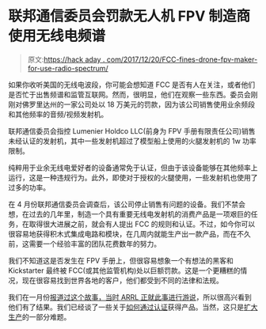 # 联邦通信委员会罚款无人机 FPV 制造商使用无线电频谱

> 原文:[https://hack aday . com/2017/12/20/FCC-fines-drone-fpv-maker-for-use-radio-spectrum/](https://hackaday.com/2017/12/20/fcc-fines-drone-fpv-maker-for-using-radio-spectrum/)

如果你收听美国的无线电波段，你可能会想知道 FCC 是否有人在关注，或者他们是否忙于出售频谱和监管互联网。然而，很明显，他们在观察一些东西。委员会刚刚对佛罗里达州的一家公司处以 18 万美元的罚款，因为该公司销售使用业余频段和其他频率的音频/视频发射机。

联邦通信委员会指控 Lumenier Holdco LLC(前身为 FPV 手册有限责任公司)销售未经认证的发射机，其中一些发射机超过了模型船上使用的火腿发射机的 1w 功率限制。

纯粹用于业余无线电爱好者的设备通常免于认证，但由于该设备能够在其他频率上运行，这是一种违规行为。此外，即使对于授权的火腿使用，一些发射机也使用了过多的功率。

在 4 月份联邦通信委员会调查后，该公司停止销售有问题的设备。我们不禁会想，在过去的几年里，制造一个具有重要无线电发射机的消费产品是一项艰巨的任务，在取得很大进展之前，就会有人提出 FCC 的规则和认证。不过，如今你可以很容易地获得积木式集成电路和模块，在几周内就能生产出一款产品，而在不久前，这需要一个经验丰富的团队花费数年的努力。

我们不知道这是否发生在 FPV 手册上，但很容易想象一个有想法的黑客和 Kickstarter 最终被 FCC(或其他监管机构)处以巨额罚款。这是一个更糟糕的情况，现在很容易找到世界各地的客户，他们都受到不同的法律和法规。

我们在一月份[报道过这个故事，当时 ARRL 正就此事进行游说](https://hackaday.com/2017/01/16/the-arrl-raises-a-stink-about-illegal-fpv-transmitters/)，所以很高兴看到他们有了结果。我们已经谈了一些关于[如何通过认证](https://hackaday.com/2017/02/25/tindie-chat-all-about-certifications/)获得产品。当然，这只是[扩大生产](https://hackaday.com/2015/12/10/go-from-prototype-to-pilot-production-with-zach-fredin/)的一部分难题。